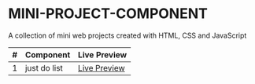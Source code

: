 # MINI-PROJECT-COMPONENT

A collection of mini web projects created with HTML, CSS and JavaScript

|  #  | Component       | Live Preview                                                                   |
| :-: | :-------------- | :----------------------------------------------------------------------------- |
|  1  | just do list       | [Live Preview](https://ikhsannh.github.io/experiment/)       |
